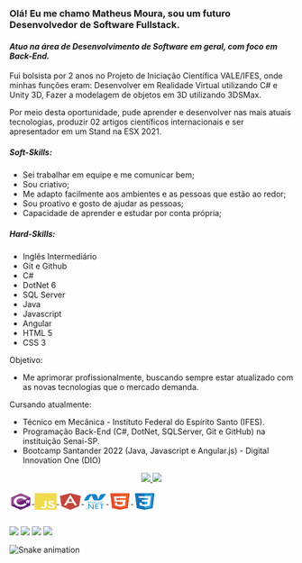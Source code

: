 ### Olá! Eu me chamo Matheus Moura, sou um futuro Desenvolvedor de Software Fullstack.

#### *Atuo na área de Desenvolvimento de Software em geral, com foco em Back-End.*

Fui bolsista por 2 anos no Projeto de Iniciação Científica VALE/IFES, onde minhas funções eram: Desenvolver em Realidade Virtual utilizando C# e Unity 3D, Fazer a modelagem de objetos em 3D utilizando 3DSMax.

Por meio desta oportunidade, pude aprender e desenvolver nas mais atuais tecnologias, produzir 02 artigos científicos internacionais e ser apresentador em um Stand na ESX 2021.

##### _Soft-Skills:_
- Sei trabalhar em equipe e me comunicar bem;
- Sou criativo;
- Me adapto facilmente aos ambientes e as pessoas que estão ao redor;
- Sou proativo e gosto de ajudar as pessoas;
- Capacidade de aprender e estudar por conta própria;

##### _Hard-Skills:_
- Inglês Intermediário
- Git e Github
- C#
- DotNet 6
- SQL Server
- Java
- Javascript
- Angular
- HTML 5
- CSS 3

Objetivo:

 - Me aprimorar profissionalmente, buscando sempre estar atualizado com as novas tecnologias que o mercado demanda.

Cursando atualmente: 

 - Técnico em Mecânica - Instituto Federal do Espírito Santo (IFES).
 - Programação Back-End (C#, DotNet, SQLServer, Git e GitHub) na instituição Senai-SP.
 - Bootcamp Santander 2022 (Java, Javascript e Angular.js) - Digital Innovation One (DIO)

<div align="center">
  <a href="https://github.com/Matheus0100">
  <img height="150em" src="https://github-readme-stats.vercel.app/api?username=Matheus0100&show_icons=true&theme=midnight-purple&include_all_commits=true&count_private=true"/>
  <img height="150em" src="https://github-readme-stats.vercel.app/api/top-langs/?username=Matheus0100&layout=compact&langs_count=7&theme=midnight-purple"/>
</div>
  
 
  
  <div style="display: inline_block"><br>
  <img align="center" alt="Matheus-Csharp" height="30" width="40" src="https://raw.githubusercontent.com/devicons/devicon/master/icons/csharp/csharp-original.svg">
  <img align="center" alt="Matheus-Js" height="30" width="40" src="https://raw.githubusercontent.com/devicons/devicon/master/icons/javascript/javascript-plain.svg">
  <img align="center" alt="Matheus-Angular" height="30" width="40" src="https://raw.githubusercontent.com/devicons/devicon/master/icons/angularjs/angularjs-plain.svg">
  <img align="center" alt="Matheus-Js" height="30" width="40" src="https://raw.githubusercontent.com/devicons/devicon/master/icons/dot-net/dot-net-plain-wordmark.svg">
  <img align="center" alt="Matheus-HTML" height="30" width="40" src="https://raw.githubusercontent.com/devicons/devicon/master/icons/html5/html5-original.svg">
  <img align="center" alt="Matheus-CSS" height="30" width="40" src="https://raw.githubusercontent.com/devicons/devicon/master/icons/css3/css3-original.svg">
</div>
  
  ##
  
  <div>
  <a href="https://www.instagram.com/math_kaizen/" target="_blank"><img src="https://img.shields.io/badge/-Instagram-%23E4405F?style=for-the-badge&logo=instagram&logoColor=white" target="_blank"></a>
 <a href="https://wa.me/+5527996315508" target="_blank"><img src="https://img.shields.io/badge/WhatsApp-25D366?style=for-the-badge&logo=whatsapp&logoColor=white" target="_blank"></a> 
  <a href = "mailto:matheusmouradasilva2018@gmail.com"><img src="https://img.shields.io/badge/-Gmail-%23333?style=for-the-badge&logo=gmail&logoColor=white" target="_blank"></a>
  <a href="https://www.linkedin.com/in/MatheusMoura0100" target="_blank"><img src="https://img.shields.io/badge/-LinkedIn-%230077B5?style=for-the-badge&logo=linkedin&logoColor=white" target="_blank"></a> 
   
   ![Snake animation](https://github.com/Matheus0100/Matheus0100/blob/output/github-contribution-grid-snake.svg)
   
  </div>
